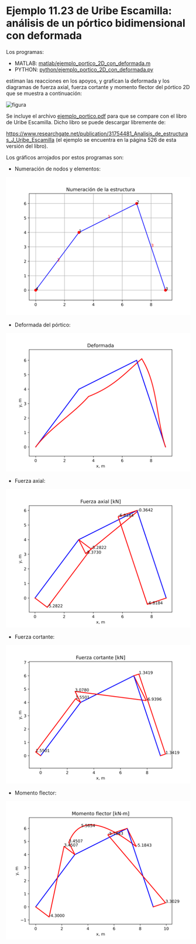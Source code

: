 #  Ejemplo 11.23 de Uribe Escamilla: análisis de un pórtico bidimensional con deformada

Los programas:
* MATLAB: [matlab/ejemplo_portico_2D_con_deformada.m](matlab/ejemplo_portico_2D_con_deformada.m)
* PYTHON: [python/ejemplo_portico_2D_con_deformada.py](python/ejemplo_portico_2D_con_deformada.py)

estiman las reacciones en los apoyos, y grafican la deformada y los diagramas de fuerza axial, fuerza cortante y momento flector del pórtico 2D que se muestra a continuación:

![figura](ejemplo_portico.svg)

Se incluye el archivo [ejemplo_portico.pdf](ejemplo_portico.pdf) para que se compare con el libro de Uribe Escamilla. Dicho libro se puede descargar libremente de:

https://www.researchgate.net/publication/31754481_Analisis_de_estructuras_J_Uribe_Escamilla (el ejemplo se encuentra en la página 526 de esta versión del libro).

Los gráficos arrojados por estos programas son:

* Numeración de nodos y elementos:

![figura](python/figs/numeracion.svg)

* Deformada del pórtico:

![figura](python/figs/deformada.svg)

* Fuerza axial:

![figura](python/figs/fuerza_axial.svg)

* Fuerza cortante:

![figura](python/figs/fuerza_cortante.svg)

* Momento flector:

![figura](python/figs/momento_flector.svg)

